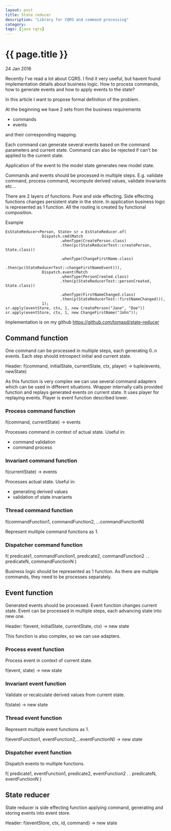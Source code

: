 ```yaml
---
layout: post
title: State reducer
description: "Library for CQRS and command processing"
category:
tags: [java cqrs]
---
```


{{ page.title }}
================

<p class="meta">24 Jan 2016</p>

Recently I've read a lot about CQRS. I find it very useful, but havent found implementation details about business logic. How to process commands, how to generate events and how to apply events to the state?

In this article I want to propose formal definition of the problem.

At the beginning we have 2 sets from the business requirements

* commands
* events

and their corresponding mapping. 

Each command can generate several events based on the command parameters and current state. Command can also be rejected if can't be applied to the current state.

Application of the event to the model state generates new model state.

Commands and events should be processed in multiple steps. E.g. validate command, process command, recompute derived values, validate invariants etc...

There are 2 layers of functions. Pure and side effecting. Side effecting functions changes persistent state in the store. In application business logic is represented as 1 function. All the routing is created by functional composition.

Example
```
EsStateReducer<Person, State> sr = EsStateReducer.of(
                Dispatch.cmd(Match
                        .whenType(CreatePerson.class)
                        .then(pc(StateReducerTest::createPerson, State.class))

                        .whenType(ChangeFirstName.class)
                        .then(pc(StateReducerTest::changeFirstNameEvent))),
                Dispatch.event(Match
                        .whenType(PersonCreated.class)
                        .then(p(StateReducerTest::personCreated, State.class))

                        .whenType(FirstNameChanged.class)
                        .then(p(StateReducerTest::firstNameChanged))),
                1);
sr.apply(eventStore, ctx, 1, new CreatePerson("Jane", "Doe"))
sr.apply(eventStore, ctx, 1, new ChangeFirstName("John"));
```

Implementation is on my github https://github.com/tomasd/state-reducer

## Command function

One command can be processed in multiple steps, each generating 0..n events. Each step should introspect initial and current state.

Header:
f(command, initialState, currentState, ctx, player) -> tuple(events, newState)

As this function is very complex we can use several command adapters which can be used in different situations. Wrapper internally calls provided function and replays generated events on current state. It uses player for replaying events. Player is event function described lower.

### Process command function

f(command, currentState) -> events

Processes command in context of actual state. Useful in:

* command validation
* command process

### Invariant command function

f(currentState) -> events

Processes actual state. Useful in:

* generating derived values
* validation of state invariants

### Thread command function

f(commandFunction1, commandFunction2, ...commandFunctionN)
 
Represent multiple command functions as 1.

### Dispatcher command function

f(
   predicate1, commandFunction1,
   predicate2, commandFunction2
   .
   .
   predicateN, commandFunctionN
   )

Business logic should be represented as 1 function. As there are multiple commands, they need to be processes separately.


## Event function

Generated events should be processed. Event function changes current state. Event can be processed in multiple steps, each advancing state into new one.

Header:
f(event, initialState, currentState, ctx) -> new state

This function is also complex, so we can use adapters.

### Process event function

Process event in context of current state.

f(event, state) -> new state

### Invariant event function

Validate or recalculate derived values from current state.

f(state) -> new state

### Thread event function

Represent multiple event functions as 1.

f(eventFunction1, eventFunction2,...eventFunctionN) -> new state

### Dispatcher event function

Dispatch events to multiple functions.

f(
   predicate1, eventFunction1,
   predicate2, eventFunction2
   .
   .
   predicateN, eventFunctionN
   )
   
   
## State reducer

State reducer is side effecting function applying command, generating and storing events into event store.

Header:
f(eventStore, ctx, id, command) -> new state

